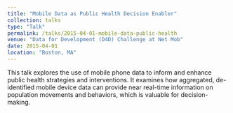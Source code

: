 ```yaml
---
title: "Mobile Data as Public Health Decision Enabler"
collection: talks
type: "Talk"
permalink: /talks/2015-04-01-mobile-data-public-health
venue: "Data for Development (D4D) Challenge at Net Mob"
date: 2015-04-01
location: "Boston, MA"
---
```

This talk explores the use of mobile phone data to inform and enhance public health strategies and interventions. It examines how aggregated, de-identified mobile device data can provide near real-time information on population movements and behaviors, which is valuable for decision-making.
